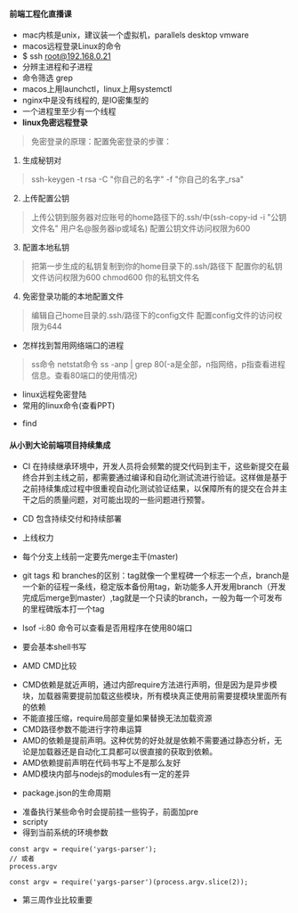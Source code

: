 #### 前端工程化直播课
* mac内核是unix，建议装一个虚拟机，parallels desktop   vmware
* macos远程登录Linux的命令
* $ ssh root@192.168.0.21
* 分辨主进程和子进程
* 命令筛选 grep
* macos上用launchctl，linux上用systemctl
* nginx中是没有线程的, 是IO密集型的
* 一个进程里至少有一个线程
* **linux免密远程登录**
> 免密登录的原理：配置免密登录的步骤：
1. 生成秘钥对
> ssh-keygen -t  rsa -C "你自己的名字" -f "你自己的名字_rsa"
2. 上传配置公钥
> 上传公钥到服务器对应账号的home路径下的.ssh/中(ssh-copy-id -i "公钥文件名" 用户名@服务器ip或域名)
> 配置公钥文件访问权限为600
3. 配置本地私钥
> 把第一步生成的私钥复制到你的home目录下的.ssh/路径下
> 配置你的私钥文件访问权限为600
> chmod600 你的私钥文件名
4. 免密登录功能的本地配置文件
> 编辑自己home目录的.ssh/路径下的config文件
> 配置config文件的访问权限为644

* 怎样找到暂用网络端口的进程
> ss命令 netstat命令
> ss -anp | grep 80(-a是全部，n指网络，p指查看进程信息。查看80端口的使用情况)

* linux远程免密登陆
* 常用的linux命令(查看PPT)
- find 

#### 从小到大论前端项目持续集成
* CI 在持续继承环境中，开发人员将会频繁的提交代码到主干，这些新提交在最终合并到主线之前，都需要通过编译和自动化测试流进行验证。这样做是基于之前持续集成过程中很重视自动化测试验证结果，以保障所有的提交在合并主干之后的质量问题，对可能出现的一些问题进行预警。
* CD 包含持续交付和持续部署
* 上线权力
* 每个分支上线前一定要先merge主干(master)
* git tags 和 branches的区别：tag就像一个里程碑一个标志一个点，branch是一个新的征程一条线，稳定版本备份用tag，新功能多人开发用branch（开发完成后merge到master）,tag就是一个只读的branch，一般为每一个可发布的里程碑版本打一个tag
* lsof -i:80 命令可以查看是否用程序在使用80端口
* 要会基本shell书写

* AMD CMD比较
- CMD依赖是就近声明，通过内部require方法进行声明，但是因为是异步模块，加载器需要提前加载这些模块，所有模块真正使用前需要提模块里面所有的依赖
- 不能直接压缩，require局部变量如果替换无法加载资源
- CMD路径参数不能进行字符串运算
- AMD的依赖是提前声明。这种优势的好处就是依赖不需要通过静态分析，无论是加载器还是自动化工具都可以很直接的获取到依赖。
- AMD依赖提前声明在代码书写上不是那么友好
- AMD模块内部与nodejs的modules有一定的差异

* package.json的生命周期
- 准备执行某些命令时会提前挂一些钩子，前面加pre
- scripty
- 得到当前系统的环境参数
```
const argv = require('yargs-parser');
// 或者
process.argv

const argv = require('yargs-parser')(process.argv.slice(2));
```

* 第三周作业比较重要


